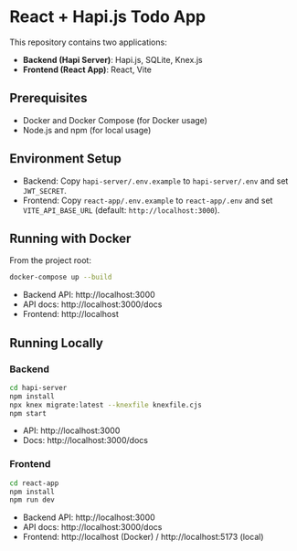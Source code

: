 # React +  Hapi.js Todo App

This repository contains two applications:

- **Backend (Hapi Server)**: Hapi.js, SQLite, Knex.js
- **Frontend (React App)**: React, Vite

## Prerequisites
- Docker and Docker Compose (for Docker usage)
- Node.js and npm (for local usage)

## Environment Setup
- Backend: Copy `hapi-server/.env.example` to `hapi-server/.env` and set `JWT_SECRET`.
- Frontend: Copy `react-app/.env.example` to `react-app/.env` and set `VITE_API_BASE_URL` (default: `http://localhost:3000`).

## Running with Docker
From the project root:
```bash
docker-compose up --build
```
- Backend API: http://localhost:3000
- API docs:   http://localhost:3000/docs
- Frontend:   http://localhost

## Running Locally
### Backend
```bash
cd hapi-server
npm install
npx knex migrate:latest --knexfile knexfile.cjs
npm start
```
- API:  http://localhost:3000
- Docs: http://localhost:3000/docs

### Frontend
```bash
cd react-app
npm install
npm run dev
```

- Backend API: http://localhost:3000
- API docs:   http://localhost:3000/docs
- Frontend:   http://localhost (Docker) / http://localhost:5173 (local)